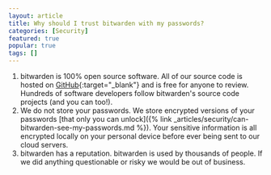 ```yaml
---
layout: article
title: Why should I trust bitwarden with my passwords?
categories: [Security]
featured: true
popular: true
tags: []
---
```


1. bitwarden is 100% open source software. All of our source code is hosted on [GitHub](https://github.com/bitwarden){:target="_blank"} and is free for anyone to review. Hundreds of software developers follow bitwarden's source code projects (and you can too!).
2. We do not store your passwords. We store encrypted versions of your passwords [that only you can unlock]({% link _articles/security/can-bitwarden-see-my-passwords.md %}).
Your sensitive information is all encrypted locally on your personal device before ever being sent to our cloud servers.
3. bitwarden has a reputation. bitwarden is used by thousands of people. If we did anything questionable or risky we would be out of business.
